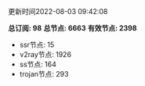 更新时间2022-08-03 09:42:08

**总订阅: 98**
**总节点: 6663**
**有效节点: 2398**
- ssr节点: 15
- v2ray节点: 1926
- ss节点: 164
- trojan节点: 293
